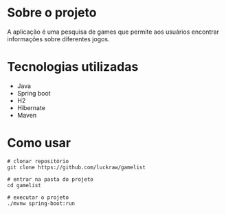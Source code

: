 # Sobre o projeto

A aplicação é uma pesquisa de games que permite aos usuários encontrar informações sobre diferentes jogos.

# Tecnologias utilizadas

- Java
- Spring boot
- H2
- Hibernate
- Maven

# Como usar

```
# clonar repositório
git clone https://github.com/luckraw/gamelist

# entrar na pasta do projeto
cd gamelist

# executar o projeto
./mvnw spring-boot:run
```


